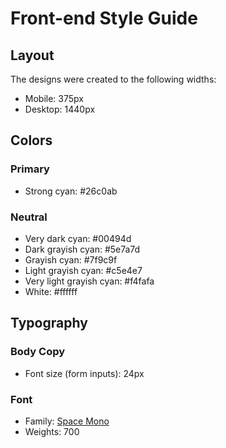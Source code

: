 # Front-end Style Guide

## Layout

The designs were created to the following widths:

- Mobile: 375px
- Desktop: 1440px

## Colors

### Primary

- Strong cyan: #26c0ab

### Neutral

- Very dark cyan: #00494d
- Dark grayish cyan: #5e7a7d
- Grayish cyan: #7f9c9f
- Light grayish cyan: #c5e4e7
- Very light grayish cyan: #f4fafa
- White: #ffffff

## Typography

### Body Copy

- Font size (form inputs): 24px

### Font

- Family: [Space Mono](https://fonts.google.com/specimen/Space+Mono)
- Weights: 700
